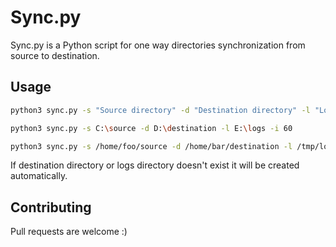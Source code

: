 # Sync.py
Sync.py is a Python script for one way directories synchronization from source to destination.

## Usage
```bash
python3 sync.py -s "Source directory" -d "Destination directory" -l "Logs directory" -i "Synchronization interval in seconds"

python3 sync.py -s C:\source -d D:\destination -l E:\logs -i 60

python3 sync.py -s /home/foo/source -d /home/bar/destination -l /tmp/logs -i 300
```
If destination directory or logs directory doesn't exist it will be created automatically.

## Contributing
Pull requests are welcome :)